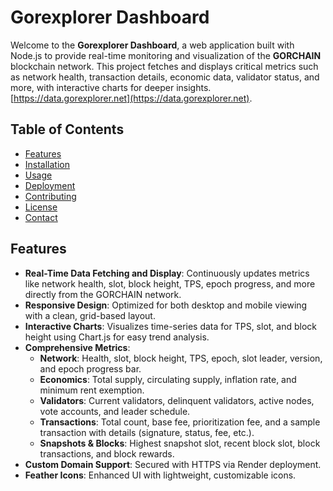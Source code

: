 # Gorexplorer Dashboard

Welcome to the **Gorexplorer Dashboard**, a web application built with Node.js to provide real-time monitoring and visualization of the **GORCHAIN** blockchain network. This project fetches and displays critical metrics such as network health, transaction details, economic data, validator status, and more, with interactive charts for deeper insights. [https://data.gorexplorer.net](https://data.gorexplorer.net).

## Table of Contents
- [Features](#features)
- [Installation](#installation)
- [Usage](#usage)
- [Deployment](#deployment)
- [Contributing](#contributing)
- [License](#license)
- [Contact](#contact)

## Features
- **Real-Time Data Fetching and Display**: Continuously updates metrics like network health, slot, block height, TPS, epoch progress, and more directly from the GORCHAIN network.
- **Responsive Design**: Optimized for both desktop and mobile viewing with a clean, grid-based layout.
- **Interactive Charts**: Visualizes time-series data for TPS, slot, and block height using Chart.js for easy trend analysis.
- **Comprehensive Metrics**:
  - **Network**: Health, slot, block height, TPS, epoch, slot leader, version, and epoch progress bar.
  - **Economics**: Total supply, circulating supply, inflation rate, and minimum rent exemption.
  - **Validators**: Current validators, delinquent validators, active nodes, vote accounts, and leader schedule.
  - **Transactions**: Total count, base fee, prioritization fee, and a sample transaction with details (signature, status, fee, etc.).
  - **Snapshots & Blocks**: Highest snapshot slot, recent block slot, block transactions, and block rewards.
- **Custom Domain Support**: Secured with HTTPS via Render deployment.
- **Feather Icons**: Enhanced UI with lightweight, customizable icons.
